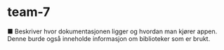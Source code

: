 <h1> team-7 </h1>
■ Beskriver hvor dokumentasjonen ligger og hvordan man kjører
appen. Denne burde også inneholde informasjon om biblioteker
som er brukt.
